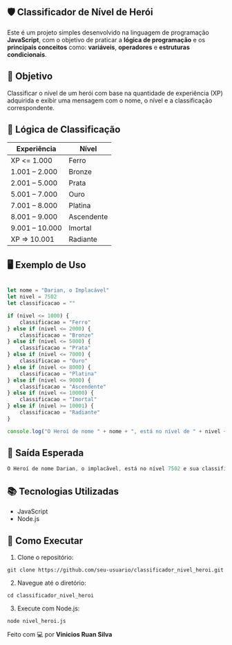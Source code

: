 ## 🛡️ Classificador de Nível de Herói

Este é um projeto simples desenvolvido na linguagem de programação **JavaScript**, com o objetivo de praticar a **lógica de programação** e os **principais conceitos** como: **variáveis**, **operadores** e **estruturas condicionais**.

## 🚀 Objetivo

Classificar o nível de um herói com base na quantidade de experiência (XP) adquirida e exibir uma mensagem com o nome, o nível e a classificação correspondente.

## 🧠 Lógica de Classificação

| Experiência         | Nível        |
|---------------------|--------------|
| XP <= 1.000         | Ferro        |
| 1.001 – 2.000       | Bronze       |
| 2.001 – 5.000       | Prata        |
| 5.001 – 7.000       | Ouro         |
| 7.001 – 8.000       | Platina      |
| 8.001 – 9.000       | Ascendente   |
| 9.001 – 10.000      | Imortal      |
| XP => 10.001        | Radiante     |

## 🖥️ Exemplo de Uso

```javascript

let nome = "Darian, o Implacável"
let nivel = 7502
let classificacao = ""

if (nivel <= 1000) {
    classificacao = "Ferro"
} else if (nivel <= 2000) {
    classificacao = "Bronze"
} else if (nivel <= 5000) {
    classificacao = "Prata"
} else if (nivel <= 7000) {
    classificacao = "Ouro"
} else if (nivel <= 8000) {
    classificacao = "Platina"
} else if (nivel <= 9000) {
    classificacao = "Ascendente"
} else if (nivel <= 10000) {
    classificacao = "Imortal"
} else if (nivel >= 10001) {
    classificacao = "Radiante"
}

console.log("O Heroí de nome " + nome + ", está no nível de " + nivel + " e sua classificação é " + classificacao)

```
## 🧾 Saída Esperada

```javascript
O Heroí de nome Darian, o implacãvel, está no nível 7502 e sua classificação é Platina

```
## 📚 Tecnologias Utilizadas

* JavaScript 
* Node.js

## 📂 Como Executar

1. Clone o repositório:

```
git clone https://github.com/seu-usuario/classificador_nivel_heroi.git

```
2. Navegue até o diretório:

```
cd classificador_nivel_heroi

```
3. Execute com Node.js:

```
node nivel_heroi.js

```
Feito com 💻 por **Vinicios Ruan Silva**
